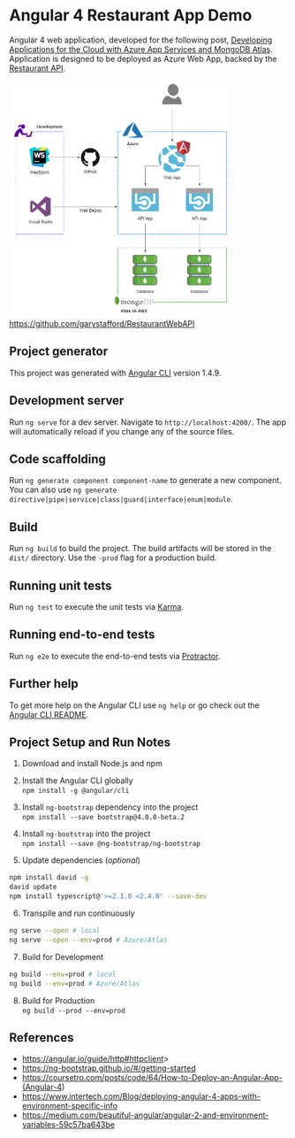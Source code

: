 # Angular 4 Restaurant App Demo

Angular 4 web application, developed for the following post, [Developing Applications for the Cloud with Azure App Services and MongoDB Atlas](https://wp.me/p1RD28-5ij). Application is designed to be deployed as Azure Web App, backed by the [Restaurant API](https://github.com/garystafford/RestaurantWebAPI).

![Architecture](RestaurantDemoAPI.png)https://github.com/garystafford/RestaurantWebAPI

## Project generator

This project was generated with [Angular CLI](https://github.com/angular/angular-cli) version 1.4.9.

## Development server

Run `ng serve` for a dev server. Navigate to `http://localhost:4200/`. The app will automatically reload if you change any of the source files.

## Code scaffolding

Run `ng generate component component-name` to generate a new component. You can also use `ng generate directive|pipe|service|class|guard|interface|enum|module`.

## Build

Run `ng build` to build the project. The build artifacts will be stored in the `dist/` directory. Use the `-prod` flag for a production build.

## Running unit tests

Run `ng test` to execute the unit tests via [Karma](https://karma-runner.github.io).

## Running end-to-end tests

Run `ng e2e` to execute the end-to-end tests via [Protractor](http://www.protractortest.org/).

## Further help

To get more help on the Angular CLI use `ng help` or go check out the [Angular CLI README](https://github.com/angular/angular-cli/blob/master/README.md).

## Project Setup and Run Notes

1. Download and install Node.js and npm

2. Install the Angular CLI globally<br>
  `npm install -g @angular/cli`

  3. Install `ng-bootstrap` dependency into the project<br>
  `npm install --save bootstrap@4.0.0-beta.2`

4. Install `ng-bootstrap` into the project<br>
  `npm install --save @ng-bootstrap/ng-bootstrap`

5. Update dependencies (_optional_)

```bash
npm install david -g
david update
npm install typescript@'>=2.1.0 <2.4.0' --save-dev
```

6. Transpile and run continuously

```bash
ng serve --open # local
ng serve --open --env=prod # Azure/Atlas
```

7. Build for Development

```bash
ng build --env=prod # local
ng build --env=prod # Azure/Atlas
```

8. Build for Production<br>
  `ng build --prod --env=prod`

## References

- <https://angular.io/guide/http#httpclient>>
- <https://ng-bootstrap.github.io/#/getting-started>
- <https://coursetro.com/posts/code/64/How-to-Deploy-an-Angular-App-(Angular-4>)
- <https://www.intertech.com/Blog/deploying-angular-4-apps-with-environment-specific-info>
- <https://medium.com/beautiful-angular/angular-2-and-environment-variables-59c57ba643be>
